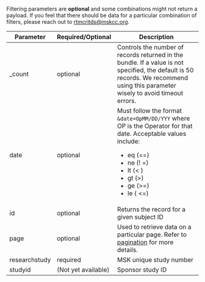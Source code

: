 Filtering parameters are **optional** and some combinations might not return a payload. If you feel that there should be data for a particular combination of filters, please reach out to [rtmcritds@mskcc.org](mailto:rtmcritds@mskcc.org).


| Parameter      | Required/Optional | Description |
| -----------    | ----------------- | ----------- |
| _count         | optional          | Controls the number of records returned in the bundle. If a value is not specified, the default is 50 records. We recommend using this parameter wisely to avoid timeout errors. |
| date           | optional          | Must follow the format `&date=OpMM/DD/YYY` where OP is the Operator for that date. Acceptable values include: <ul><li>eq (==)</li><li>ne (! =)</li><li>lt (< )</li><li>gt (>)</li><li>ge (>=)</li><li>le ( <=)</li></ul>|
| id             | optional          | Returns the record for a given subject ID |
| page           | optional          | Used to retrieve data on a particular page. Refer to [pagination](pagination.md) for more details. |
| researchstudy  | required          | MSK unique study number |
| studyid        | (Not yet available)| Sponsor study ID |